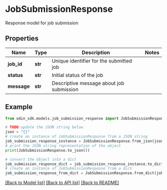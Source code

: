 # JobSubmissionResponse

Response model for job submission

## Properties

Name | Type | Description | Notes
------------ | ------------- | ------------- | -------------
**job_id** | **str** | Unique identifier for the submitted job | 
**status** | **str** | Initial status of the job | 
**message** | **str** | Descriptive message about job submission | 

## Example

```python
from odin_sdk.models.job_submission_response import JobSubmissionResponse

# TODO update the JSON string below
json = "{}"
# create an instance of JobSubmissionResponse from a JSON string
job_submission_response_instance = JobSubmissionResponse.from_json(json)
# print the JSON string representation of the object
print(JobSubmissionResponse.to_json())

# convert the object into a dict
job_submission_response_dict = job_submission_response_instance.to_dict()
# create an instance of JobSubmissionResponse from a dict
job_submission_response_from_dict = JobSubmissionResponse.from_dict(job_submission_response_dict)
```
[[Back to Model list]](../README.md#documentation-for-models) [[Back to API list]](../README.md#documentation-for-api-endpoints) [[Back to README]](../README.md)


